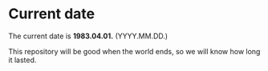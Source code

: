 # Current date

The current date is **1983.04.01.** (YYYY.MM.DD.)

This repository will be good when the world ends, so we will know how long it lasted.